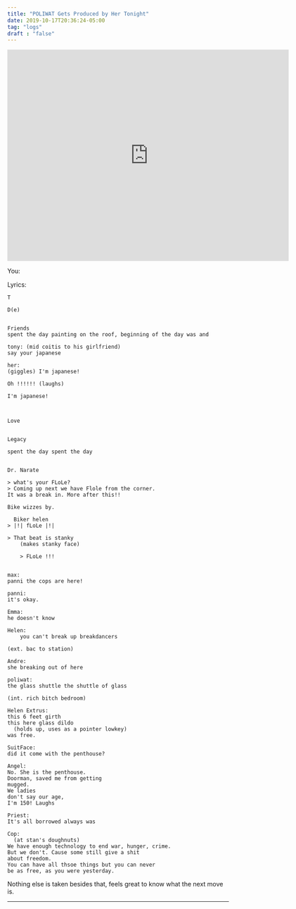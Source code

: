 ```yaml
---
title: "POLIWAT Gets Produced by Her Tonight"
date: 2019-10-17T20:36:24-05:00
tag: "logs"
draft : "false"
---
```


<iframe src="https://archive.org/embed/1hop1v2&autoplay=1" width="640" height="480" frameborder="0" webkitallowfullscreen="true" mozallowfullscreen="true" allowfullscreen></iframe>

<!-- Insert embed code here  -->

You:

Lyrics:
```
T

D(e)


Friends
spent the day painting on the roof, beginning of the day was and

tony: (mid coitis to his girlfriend)
say your japanese

her:
(giggles) I'm japanese!

Oh !!!!!! (laughs)

I'm japanese!



Love


Legacy

spent the day spent the day

```

```

Dr. Narate

> what's your FLoLe?
> Coming up next we have Flole from the corner.
It was a break in. More after this!!

Bike wizzes by.

  Biker helen
> |!| fLoLe |!|

> That beat is stanky
    (makes stanky face)

    > FLoLe !!!


max:
panni the cops are here!

panni:
it's okay.

Emma:
he doesn't know

Helen:
    you can't break up breakdancers

(ext. bac to station)

Andre:
she breaking out of here

poliwat:
the glass shuttle the shuttle of glass

(int. rich bitch bedroom)

Helen Extrus:
this 6 feet girth
this here glass dildo
  (holds up, uses as a pointer lowkey)
was free.

SuitFace:
did it come with the penthouse?

Angel:
No. She is the penthouse.
Doorman, saved me from getting
mugged.
We ladies
don't say our age,
I'm 150! Laughs

Priest:
It's all borrowed always was

Cop:
  (at stan's doughnuts)
We have enough technology to end war, hunger, crime.
But we don't. Cause some still give a shit
about freedom.
You can have all thsoe things but you can never
be as free, as you were yesterday.

```


Nothing else is taken besides that,
feels great to know what the next move is.

___
